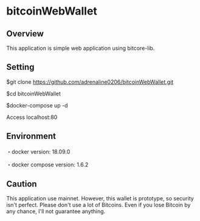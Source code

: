 bitcoinWebWallet
====


## Overview

This application is simple web application using bitcore-lib.


## Setting

$git clone https://github.com/adrenaline0206/bitcoinWebWallet.git

$cd bitcoinWebWallet

$docker-compose up -d

Access localhost:80


## Environment

・docker version: 18.09.0

・docker compose version: 1.6.2


## Caution

This application use mainnet. However, this wallet is prototype, so security isn't perfect. Please don't use a lot of Bitcoins. Even if you lose Bitcoin by any chance, I'll not guarantee anything.
